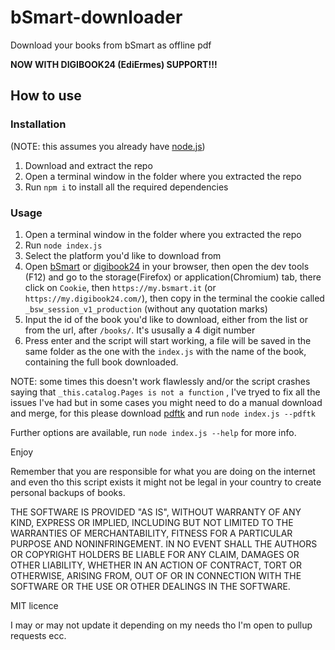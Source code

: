 # bSmart-downloader
Download your books from bSmart as offline pdf

**NOW WITH DIGIBOOK24 (EdiErmes) SUPPORT!!!**


## How to use

### Installation
(NOTE: this assumes you already have [node.js](https://nodejs.org/))
1. Download and extract the repo
2. Open a terminal window in the folder where you extracted the repo
3. Run `npm i` to install all the required dependencies

### Usage

1. Open a terminal window in the folder where you extracted the repo
2. Run `node index.js`
3. Select the platform you'd like to download from
4. Open [bSmart](https://my.bsmart.it) or [digibook24](https://my.digibook24.com/) in your browser, then open the dev tools (F12) and go to the storage(Firefox) or application(Chromium) tab, there click on `Cookie`, then `https://my.bsmart.it` (or `https://my.digibook24.com/`), then copy in the terminal the cookie called `_bsw_session_v1_production` (without any quotation marks)
5. Input the id of the book you'd like to download, either from the list or from the url, after `/books/`. It's ususally a 4 digit number
6. Press enter and the script will start working, a file will be saved in the same folder as the one with the `index.js` with the name of the book, containing the full book downloaded.

NOTE: some times this doesn't work flawlessly and/or the script crashes saying that `_this.catalog.Pages is not a function` , I've tryed to fix all the issues I've had but in some cases you might need to do a manual download and merge, for this please download [pdftk](https://www.pdflabs.com/tools/pdftk-the-pdf-toolkit/) and run `node index.js --pdftk`

Further options are available, run `node index.js --help` for more info.

Enjoy

Remember that you are responsible for what you are doing on the internet and even tho this script exists it might not be legal in your country to create personal backups of books.

THE SOFTWARE IS PROVIDED "AS IS", WITHOUT WARRANTY OF ANY KIND, EXPRESS OR IMPLIED, INCLUDING BUT NOT LIMITED TO THE WARRANTIES OF MERCHANTABILITY, FITNESS FOR A PARTICULAR PURPOSE AND NONINFRINGEMENT. IN NO EVENT SHALL THE AUTHORS OR COPYRIGHT HOLDERS BE LIABLE FOR ANY CLAIM, DAMAGES OR OTHER LIABILITY, WHETHER IN AN ACTION OF CONTRACT, TORT OR OTHERWISE, ARISING FROM, OUT OF OR IN CONNECTION WITH THE SOFTWARE OR THE USE OR OTHER DEALINGS IN THE SOFTWARE.

MIT licence

I may or may not update it depending on my needs tho I'm open to pullup requests ecc.
